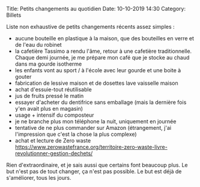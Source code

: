 Title: Petits changements au quotidien
Date: 10-10-2019 14:30
Category: Billets

Liste non exhaustive de petits changements récents assez simples :

* aucune bouteille en plastique à la maison, que des bouteilles en verre et de l'eau du robinet
* la cafetière Tassimo a rendu l'âme, retour à une cafetière traditionnelle. Chaque demi journée, je me prépare mon café que je stocke au chaud dans ma gourde isotherme
* les enfants vont au sport / à l'école avec leur gourde et une boite à gouter
* fabrication de lessive maison et de dosettes lave vaisselle maison
* achat d'essuie-tout réutilisable
* jus de fruits pressé le matin
* essayer d'acheter du dentifrice sans emballage (mais la dernière fois y'en avait plus en magasin)
* usage + intensif du composteur
* je ne branche plus mon téléphone la nuit, uniquement en journée
* tentative de ne plus commander sur Amazon (étrangement, j'ai l'impression que c'est la chose la plus complexe)
* achat et lecture de Zero waste https://www.zerowastefrance.org/territoire-zero-waste-livre-revolutionner-gestion-dechets/

Rien d'extraordinaire, et je sais aussi que certains font beaucoup plus. Le but n'est pas de tout changer, ça n'est pas possible. Le but est déjà de s'améliorer, tous les jours.
